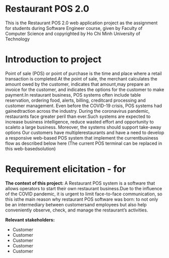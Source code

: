 # Restaurant POS 2.0
This is the Restaurant POS 2.0 web application project as the assignment for students during Software Engineer course, given by Faculty of Computer Science and copyrighted by Ho Chi Minh University of Technology

# Introduction to project
Point of sale (POS) or point of purchase is the time and place where a retail transaction is completed.At the point of sale, the merchant calculates the amount owed by the customer, indicates that amount,may prepare an invoice for the customer, and indicates the options for the customer to make payment.In restaurant business, POS systems often include table reservation, ordering food, alerts, billing, creditcard processing and customer management. Even before the COVID-19 crisis, POS systems had gainedtraction across the industry. During the coronavirus pandemic, restaurants face greater peril than ever.Such systems are expected to increase business intelligence, reduce wasted effort and opportunity to scaleto a large business. Moreover, the systems should support take-away options Our customers have multiplerestaurants and have a need to develop a responsive web-based POS system that implement the currentbusiness flow as described below here (The current POS terminal can be replaced in this web-basedsolution)

# Requirement elicitation - for

**The context of this project:** A Restaurant POS system is a software that allows operators to start their own restaurant business.Due to the influence of the COVID pandemic, it is urgent to limit face-to-face communication, so this isthe main reason why restaurant POS software was born: to not only be an intermediary between customersand employees but also help conveniently observe, check, and manage the restaurant’s activities.

**Relevant stakeholders:**
  - Customer
  - Customer
  - Customer
  - Customer
  - Customer
